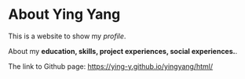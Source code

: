 # About Ying Yang


This is a website to show my *profile*.


About my **education, skills, project experiences, social experiences.**.


The link to Github page: https://ying-y.github.io/yingyang/html/


